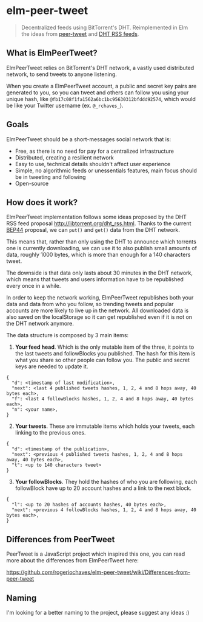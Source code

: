 # elm-peer-tweet

> Decentralized feeds using BitTorrent's DHT. Reimplemented in Elm the ideas from [peer-tweet](https://github.com/lmatteis/peer-tweet) and [DHT RSS feeds](http://libtorrent.org/dht_rss.html).


## What is ElmPeerTweet?

ElmPeerTweet relies on BitTorrent's DHT network, a vastly used distributed network, to send tweets to anyone listening.

When you create a ElmPeerTweet account, a public and secret key pairs are generated to you, so you can tweet and others can follow you using your unique hash, like `@fb17c08f1fa1562a6bc1bc95630312bfddd92574`, which would be like your Twitter username (ex. `@_rchaves_`).


## Goals

ElmPeerTweet should be a short-messages social network that is:

- Free, as there is no need for pay for a centralized infrastructure
- Distributed, creating a resilient network
- Easy to use, technical details shouldn't affect user experience
- Simple, no algorithmic feeds or unessentials features, main focus should be in tweeting and following
- Open-source


## How does it work?

ElmPeerTweet implementation follows some ideas proposed by the DHT RSS feed proposal http://libtorrent.org/dht_rss.html. Thanks to the current [BEP44](http://bittorrent.org/beps/bep_0044.html) proposal, we can `put()` and `get()` data from the DHT network.

This means that, rather than only using the DHT to announce which torrents one is currently downloading, we can use it to also publish small amounts of data, roughly 1000 bytes, which is more than enough for a 140 characters tweet.

The downside is that data only lasts about 30 minutes in the DHT network, which means that tweets and users information have to be republished every once in a while.

In order to keep the network working, ElmPeerTweet republishes both your data and data from who you follow, so trending tweets and popular accounts are more likely to live up in the network. All downloaded data is also saved on the localStorage so it can get republished even if it is not on the DHT network anymore.

The data structure is composed by 3 main items:

1. **Your feed head**. Which is the only mutable item of the three, it points to the last tweets and followBlocks you published. The hash for this item is what you share so other people can follow you. The public and secret keys are needed to update it.

  ```
  {
    "d": <timestamp of last modification>,
    "next": <last 4 published tweets hashes, 1, 2, 4 and 8 hops away, 40 bytes each>,
    "f": <last 4 followBlocks hashes, 1, 2, 4 and 8 hops away, 40 bytes each>,
    "n": <your name>,
  }
  ```

2. **Your tweets**. These are immutable items which holds your tweets, each linking to the previous ones.

  ```
  {
    "d": <timestamp of the publication>,
    "next": <previous 4 published tweets hashes, 1, 2, 4 and 8 hops away, 40 bytes each>,
    "t": <up to 140 characters tweet>
  }
  ```

3. **Your followBlocks**. They hold the hashes of who you are following, each followBlock have up to 20 account hashes and a link to the next block.

  ```
  {
    "l": <up to 20 hashes of accounts hashes, 40 bytes each>,
    "next": <previous 4 followBlocks hashes, 1, 2, 4 and 8 hops away, 40 bytes each>,
  }
  ```


## Differences from PeerTweet

PeerTweet is a JavaScript project which inspired this one, you can read more about the differences from ElmPeerTweet here:

https://github.com/rogeriochaves/elm-peer-tweet/wiki/Differences-from-peer-tweet


## Naming

I'm looking for a better naming to the project, please suggest any ideas :)

